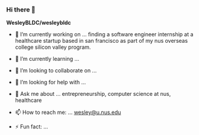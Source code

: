 ### Hi there 👋

**WesleyBLDC/wesleybldc** 

- 🔭 I’m currently working on ...
finding a software engineer internship at a healthcare startup based in san francisco as part of my nus overseas college silicon valley program. 

- 🌱 I’m currently learning ...
- 👯 I’m looking to collaborate on ...
- 🤔 I’m looking for help with ...
- 💬 Ask me about ...
entrepreneurship, computer science at nus, healthcare
- 📫 How to reach me: ...
wesley@u.nus.edu
- ⚡ Fun fact: ...
